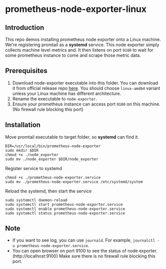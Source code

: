 # prometheus-node-exporter-linux
## Introduction
This repo demos installing prometheus node exporter onto a Linux machine. We're registering promtail as a **systemd** service. This node exporter simply collects machine level metrics and. It then listens on port `9100` to wait for some prometheus instance to come and scrape those metric data.

## Prerequisites
1. Download node-exporter executable into this folder. You can download it from official release repo [here](https://github.com/prometheus/node_exporter/releases). You should choose `linux-amd64` variant unless your Linux machine has different architecture.
2. Rename the executable to `node-exporter`.
3. Ensure your prometheus instance can access port `9100` on this machine. (No firewall rule blocking this port)

## Installation
Move promtail executable to target folder, so **systemd** can find it.
```
DIR=/usr/local/bin/prometheus-node-exporter
sudo mkdir $DIR
chmod +x ./node_exporter
sudo mv ./node_exporter $DIR/node_exporter
```

Register service to systemd
```
chmod +x ./prometheus-node-exporter.service
sudo mv ./prometheus-node-exporter.service /etc/systemd/system
```

Reload the systemd, then start the service
```
sudo systemctl daemon-reload
sudo systemctl start prometheus-node-exporter.service
sudo systemctl enable prometheus-node-exporter.service
sudo systemctl status prometheus-node-exporter.service
```
## Note
- If you want to see log, you can use `journald`. For example, `journalctl -u prometheus-node-exporter.service`.
- You can open browser on port 9100 to see the status of node exporter. (http://localhost:9100) Make sure there is no firewall rule blocking this port.
